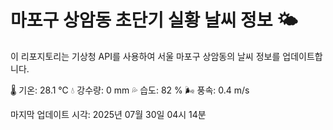 
# 마포구 상암동 초단기 실황 날씨 정보 🌤️

이 리포지토리는 기상청 API를 사용하여 서울 마포구 상암동의 날씨 정보를 업데이트합니다. 

🌡️ 기온: 28.1 ℃
💧 강수량: 0 mm
💦 습도: 82 %
🌬️ 풍속: 0.4 m/s

마지막 업데이트 시각: 2025년 07월 30일 04시 14분    
